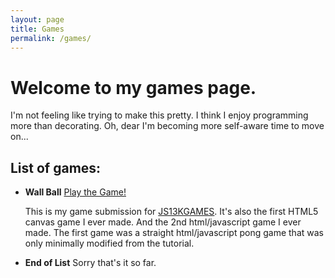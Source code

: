 ```yaml
---
layout: page
title: Games
permalink: /games/
---
```


# Welcome to my games page. 

I'm not feeling like trying to make this pretty. I think I enjoy programming more than decorating. Oh, dear I'm becoming more self-aware time to move on...

## List of games:

- **Wall Ball**
   [Play the Game!](https://vertfromage.github.io./games/backSideBall/index.html)

   This is my game submission for [JS13KGAMES](https://js13kgames.com/ "js13kgames.com").  It's also the first HTML5 canvas game I ever made. And the 2nd html/javascript game I ever made. The first game was a straight html/javascript pong game that was only minimally modified from the tutorial.

- **End of List**
   Sorry that's it so far. 
